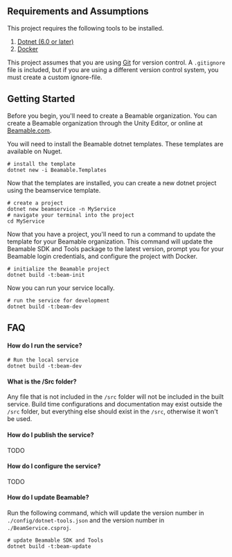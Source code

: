 ## Requirements and Assumptions
This project requires the following tools to be installed.
1. [Dotnet (6.0 or later)](https://dotnet.microsoft.com/en-us/download)
2. [Docker](https://www.docker.com/products/docker-desktop/)

This project assumes that you are using [Git](https://git-scm.com/) for version control. 
A `.gitignore` file is included, but if you are using a different version control system, you 
must create a custom ignore-file.

## Getting Started

Before you begin, you'll need to create a Beamable organization.
You can create a Beamable organization through the Unity Editor, or online at [Beamable.com](https://beta-portal.beamable.com/signup/registration/).

You will need to install the Beamable dotnet templates. 
These templates are available on Nuget.
```shell
# install the template
dotnet new -i Beamable.Templates
```

Now that the templates are installed, you can create a new dotnet project using the beamservice template.
```shell
# create a project
dotnet new beamservice -n MyService
# navigate your terminal into the project
cd MyService
```

Now that you have a project, you'll need to run a command to update the template for your Beamable organization.
This command will update the Beamable SDK and Tools package to the latest version, prompt you for 
your Beamable login credentials, and configure the project with Docker.

```shell
# initialize the Beamable project
dotnet build -t:beam-init
```

Now you can run your service locally.
```shell
# run the service for development
dotnet build -t:beam-dev
```


## FAQ

#### How do I run the service?
```shell
# Run the local service
dotnet build -t:beam-dev
```

#### What is the /Src folder?
Any file that is not included in the `/src` folder will not be included in the built service.
Build time configurations and documentation may exist outside the `/src` folder, but everything
else should exist in the `/src`, otherwise it won't be used. 

#### How do I publish the service?
TODO

#### How do I configure the service?
TODO

#### How do I update Beamable?
Run the following command, which will update the version number in `./config/dotnet-tools.json`
and the version number in `./BeamService.csproj`.
```shell
# update Beamable SDK and Tools
dotnet build -t:beam-update
```
